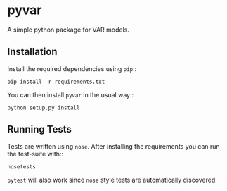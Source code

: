 pyvar
=====
A simple python package for VAR models.

Installation
------------

Install the required dependencies using ``pip``::

    pip install -r requirements.txt

You can then install ``pyvar`` in the usual way::

    python setup.py install

Running Tests
-------------

Tests are written using ``nose``.  After installing the requirements you can
run the test-suite with::

    nosetests

``pytest`` will also work since ``nose`` style tests are automatically
discovered.
